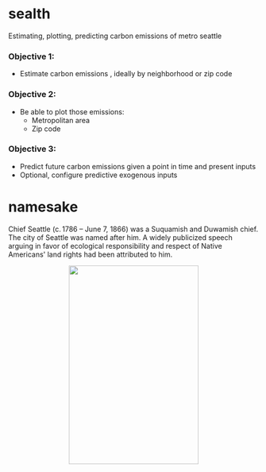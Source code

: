 # sealth
Estimating, plotting, predicting carbon emissions of metro seattle

### Objective 1:
- Estimate carbon emissions , ideally by neighborhood or zip code

### Objective 2:
- Be able to plot those emissions:
  - Metropolitan area
  - Zip code

### Objective 3:
- Predict future carbon emissions given a point in time and present inputs
- Optional, configure predictive exogenous inputs


# namesake
Chief Seattle (c. 1786 – June 7, 1866) was a Suquamish and Duwamish chief. The city of Seattle was named after him. A widely publicized speech arguing in favor of ecological responsibility and respect of Native Americans' land rights had been attributed to him.

<p align="center">
  <img width="261" height="400" src="https://github.com/lucaswiley/sealth/blob/main/chief_sealth.jpeg">
</p>

